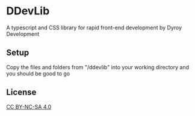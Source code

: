 # DDevLib
A typescript and CSS library for rapid front-end development by Dyroy Development

## Setup
Copy the files and folders from "/ddevlib" into your working directory and you should be good to go

## License
[CC BY-NC-SA 4.0](https://creativecommons.org/licenses/by-nc-sa/4.0/)